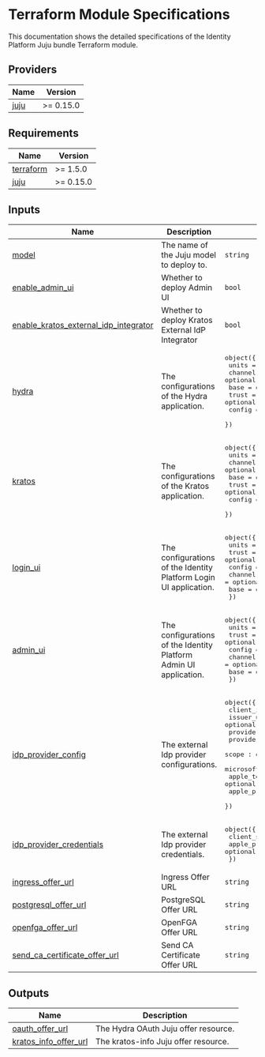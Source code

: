 # Terraform Module Specifications

This documentation shows the detailed specifications of the Identity Platform
Juju bundle Terraform module.

<!-- BEGIN_TF_DOCS -->
## Providers

| Name | Version |
|------|---------|
| <a name="provider_juju"></a> [juju](#provider\_juju) | >= 0.15.0 |
## Requirements

| Name | Version |
|------|---------|
| <a name="requirement_terraform"></a> [terraform](#requirement\_terraform) | >= 1.5.0 |
| <a name="requirement_juju"></a> [juju](#requirement\_juju) | >= 0.15.0 |
## Inputs

| Name | Description | Type | Default | Required |
|------|-------------|------|---------|:--------:|
| <a name="input_model"></a> [model](#input\_model) | The name of the Juju model to deploy to. | `string` | `"identity-platform"` | no |
| <a name="input_enable_admin_ui"></a> [enable\_admin\_ui](#input\_enable\_admin\_ui) | Whether to deploy Admin UI | `bool` | `false` | no |
| <a name="input_enable_kratos_external_idp_integrator"></a> [enable\_kratos\_external\_idp\_integrator](#input\_enable\_kratos\_external\_idp\_integrator) | Whether to deploy Kratos External IdP Integrator | `bool` | `false` | no |
| <a name="input_hydra"></a> [hydra](#input\_hydra) | The configurations of the Hydra application. | <pre>object({<br>    units   = optional(number, 1)<br>    channel = optional(string, "latest/edge")<br>    base    = optional(string, "ubuntu@22.04")<br>    trust   = optional(string, true)<br>    config  = optional(map(string), {})<br>  })</pre> | `{}` | no |
| <a name="input_kratos"></a> [kratos](#input\_kratos) | The configurations of the Kratos application. | <pre>object({<br>    units   = optional(number, 1)<br>    channel = optional(string, "latest/edge")<br>    base    = optional(string, "ubuntu@22.04")<br>    trust   = optional(string, true)<br>    config  = optional(map(string), {})<br>  })</pre> | `{}` | no |
| <a name="input_login_ui"></a> [login\_ui](#input\_login\_ui) | The configurations of the Identity Platform Login UI application. | <pre>object({<br>    units   = optional(number, 1)<br>    trust   = optional(bool, true)<br>    config  = optional(map(string), {})<br>    channel = optional(string, "latest/edge")<br>    base    = optional(string, "ubuntu@22.04")<br>  })</pre> | `{}` | no |
| <a name="input_admin_ui"></a> [admin\_ui](#input\_admin\_ui) | The configurations of the Identity Platform Admin UI application. | <pre>object({<br>    units   = optional(number, 1)<br>    trust   = optional(bool, true)<br>    config  = optional(map(string), {})<br>    channel = optional(string, "latest/edge")<br>    base    = optional(string, "ubuntu@22.04")<br>  })</pre> | `{}` | no |
| <a name="input_idp_provider_config"></a> [idp\_provider\_config](#input\_idp\_provider\_config) | The external Idp provider configurations. | <pre>object({<br>    client_id : string<br>    issuer_url : optional(string)<br>    provider : string<br>    provider_id : string<br>    scope : optional(string, "profile email address phone")<br>    microsoft_tenant_id : optional(string)<br>    apple_team_id : optional(string)<br>    apple_private_key_id : optional(string)<br>  })</pre> | <pre>{<br>  "client_id": "client_id",<br>  "provider": "generic",<br>  "provider_id": "provider_id"<br>}</pre> | no |
| <a name="input_idp_provider_credentials"></a> [idp\_provider\_credentials](#input\_idp\_provider\_credentials) | The external Idp provider credentials. | <pre>object({<br>    client_secret : string<br>    apple_private_key : optional(string)<br>  })</pre> | <pre>{<br>  "client_secret": "client_secret"<br>}</pre> | no |
| <a name="input_ingress_offer_url"></a> [ingress\_offer\_url](#input\_ingress\_offer\_url) | Ingress Offer URL | `string` | `"admin/core.ingress"` | no |
| <a name="input_postgresql_offer_url"></a> [postgresql\_offer\_url](#input\_postgresql\_offer\_url) | PostgreSQL Offer URL | `string` | `"admin/core.postgresql"` | no |
| <a name="input_openfga_offer_url"></a> [openfga\_offer\_url](#input\_openfga\_offer\_url) | OpenFGA Offer URL | `string` | `"admin/core.openfga"` | no |
| <a name="input_send_ca_certificate_offer_url"></a> [send\_ca\_certificate\_offer\_url](#input\_send\_ca\_certificate\_offer\_url) | Send CA Certificate Offer URL | `string` | `"admin/core.send-ca-cert"` | no |
## Outputs

| Name | Description |
|------|-------------|
| <a name="output_oauth_offer_url"></a> [oauth\_offer\_url](#output\_oauth\_offer\_url) | The Hydra OAuth Juju offer resource. |
| <a name="output_kratos_info_offer_url"></a> [kratos\_info\_offer\_url](#output\_kratos\_info\_offer\_url) | The kratos-info Juju offer resource. |
<!-- END_TF_DOCS -->